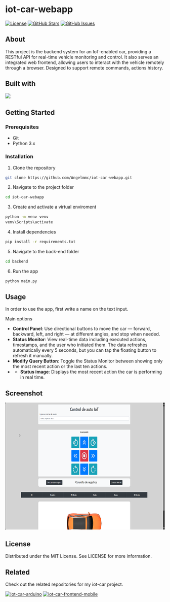 # iot-car-webapp

[![License](https://img.shields.io/badge/license-MIT-blue.svg)](LICENSE)
[![GitHub Stars](https://img.shields.io/github/stars/Angelmmc/iot-car-webapp.svg)](https://github.com/Angelmmc/iot-car-webapp/stargazers)
[![GitHub Issues](https://img.shields.io/github/issues/Angelmmc/iot-car-webapp.svg)](https://github.com/Angelmmc/iot-car-webapp/issues)

## About 
This project is the backend system for an IoT-enabled car, providing a RESTful API for real-time vehicle monitoring and control. It also serves an integrated web frontend, allowing users to interact with the vehicle remotely through a browser. Designed to support remote commands, actions history.

## Built with
<img src="https://img.shields.io/badge/Flask-000000?style=for-the-badge&logo=flask&logoColor=white" />

##  Getting Started

### Prerequisites
- Git
- Python 3.x

###  Installation

1. Clone the repository
```bash
git clone https://github.com/Angelmmc/iot-car-webapp.git
```
2. Navigate to the project folder
```bash
cd iot-car-webapp
```

3. Create and activate a virtual enviroment
```bash
python -m venv venv
venv\Scripts\activate
```

4. Install dependencies
```bash
pip install -r requirements.txt
```

5. Navigate to the back-end folder
```bash
cd backend
```

6. Run the app
```bash
python main.py
```
## Usage

In order to use the app, first write a name on the text input.

Main options
- **Control Panel**: Use directional buttons to move the car — forward, backward, left, and right — at different angles, and stop when needed.
- **Status Monitor**: View real-time data including executed actions, timestamps, and the user who initiated them. The data refreshes automatically every 5 seconds, but you can tap the floating button to refresh it manually.
- **Modify Query Button**: Toggle the Status Monitor between showing only the most recent action or the last ten actions.
- - **Status image**: Displays the most recent action the car is performing in real time.

## Screenshot

<img src="https://github.com/Angelmmc/iot-car-webapp/blob/master/frontEnd/images/page_screen.png" alt="App Screen" height="400"/>

## License
Distributed under the MIT License. See LICENSE for more information.

## Related

Check out the related repositories for my iot-car project.

[![iot-car-arduino](https://img.shields.io/badge/iot__car-arduino-D68FD6?logo=github)](https://github.com/Angelmmc/iot-car-arduino)
[![iot-car-frontend-mobile](https://img.shields.io/badge/iot__car-frontend--mobile-E76F51?logo=github)](https://github.com/Angelmmc/iot-car-frontend-mobile)

